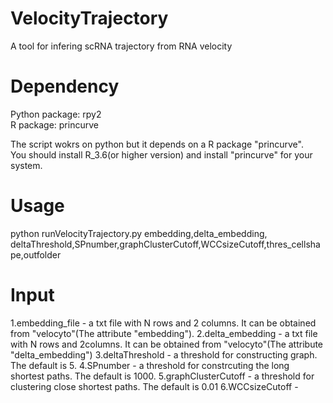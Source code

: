 # VelocityTrajectory
A tool for infering scRNA trajectory from RNA velocity
# Dependency
Python package:   rpy2
<br>R package:   princurve  

The script wokrs on python but it depends on a R package "princurve".   
You should install R_3.6(or higher version) and install "princurve" for your system.

# Usage
python runVelocityTrajectory.py embedding,delta_embedding,   deltaThreshold,SPnumber,graphClusterCutoff,WCCsizeCutoff,thres_cellshape,outfolder
# Input
1.embedding_file - a txt file with N rows and 2 columns. It can be obtained from "velocyto"(The attribute "embedding").
2.delta_embedding - a txt file with N rows and 2columns. It can be obtained from "velocyto"(The attribute "delta_embedding")
3.deltaThreshold - a threshold for constructing graph. The default is 5.
4.SPnumber - a threshold for constrcuting the long shortest paths. The default is 1000.
5.graphClusterCutoff - a threshold for clustering close shortest paths. The default is 0.01
6.WCCsizeCutoff - 
